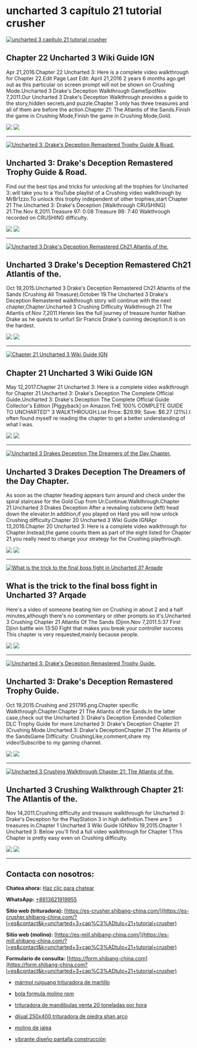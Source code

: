 # uncharted 3 capítulo 21 tutorial crusher

<a href="https://swt.shibang-china.com/?l=es&img&k=uncharted+3+cap%C3%ADtulo+21+tutorial+crusher" target="_blank">![uncharted 3 capítulo 21 tutorial crusher](http://static.shibang-china.com/all-800x300/582.jpg)</a>

## Chapter 22 Uncharted 3 Wiki Guide IGN
Apr 21,2016.Chapter 22 Uncharted 3: Here is a complete video walkthrough for Chapter 22.Edit Page Last Edit: April 21,2016 2 years 6 months ago.get out as this particular on screen prompt will not be shown on Crushing Mode.Uncharted 3 Drake&#39;s Deception Walkthrough GameSpotNov 7,2011.Our Uncharted 3 Drake&#39;s Deception Walkthrough provides a guide to the story,hidden secrets,and puzzle.Chapter 3 only has three treasures and all of them are before the action.Chapter 21: The Atlantis of the Sands.Finish the game in Crushing Mode,Finish the game in Crushing Mode,Gold.


<a href="https://whatsapp.shibangsoft.com/WhatsApp.php" target="_blank" title="WhatsApp">![](http://static.shibang-china.com/icon/whatsapp.png)</a> <a href="https://swt.shibang-china.com/?l=es&icon&k=uncharted+3+cap%C3%ADtulo+21+tutorial+crusher" target="_blank">![](http://static.shibang-china.com/icon/chat-es.png)</a>

---

<a href="https://swt.shibang-china.com/?l=es&img&k=uncharted+3+cap%C3%ADtulo+21+tutorial+crusher" target="_blank">![Uncharted 3: Drake&#39;s Deception Remastered Trophy Guide &amp; Road.](http://static.shibang-china.com/all-800x300/414.jpg)</a>

## Uncharted 3: Drake&#39;s Deception Remastered Trophy Guide &amp; Road.
Find out the best tips and tricks for unlocking all the trophies for Uncharted 3:.will take you to a YouTube playlist of a Crushing video walkthrough by MrBr1zzo.To unlock this trophy independent of other trophies,start Chapter 21 The.Uncharted 3: Drake&#39;s Deception [Walkthrough CRUSHING] 21.The.Nov 8,2011.Treasure 97: 0:08 Treasure 98: 7:40 Walkthrough recorded on CRUSHING difficulty.


<a href="https://whatsapp.shibangsoft.com/WhatsApp.php" target="_blank" title="WhatsApp">![](http://static.shibang-china.com/icon/whatsapp.png)</a> <a href="https://swt.shibang-china.com/?l=es&icon&k=uncharted+3+cap%C3%ADtulo+21+tutorial+crusher" target="_blank">![](http://static.shibang-china.com/icon/chat-es.png)</a>

---

<a href="https://swt.shibang-china.com/?l=es&img&k=uncharted+3+cap%C3%ADtulo+21+tutorial+crusher" target="_blank">![Uncharted 3 Drake&#39;s Deception Remastered Ch21 Atlantis of the.](http://static.shibang-china.com/all-800x300/1148.jpg)</a>

## Uncharted 3 Drake&#39;s Deception Remastered Ch21 Atlantis of the.
Oct 19,2015.Uncharted 3 Drake&#39;s Deception Remastered Ch21 Atlantis of the Sands (Crushing All Treasure).October 19.The Uncharted 3 Drake&#39;s Deception Remastered walkthrough story will continue with the next chapter,Chapter.Uncharted 3 Crushing Difficulty Walkthrough 21 The Atlantis of.Nov 7,2011.Herein lies the full journey of treasure hunter Nathan Drake as he quests to unfurl Sir Francis Drake&#39;s cunning deception.It is on the hardest.


<a href="https://whatsapp.shibangsoft.com/WhatsApp.php" target="_blank" title="WhatsApp">![](http://static.shibang-china.com/icon/whatsapp.png)</a> <a href="https://swt.shibang-china.com/?l=es&icon&k=uncharted+3+cap%C3%ADtulo+21+tutorial+crusher" target="_blank">![](http://static.shibang-china.com/icon/chat-es.png)</a>

---

<a href="https://swt.shibang-china.com/?l=es&img&k=uncharted+3+cap%C3%ADtulo+21+tutorial+crusher" target="_blank">![Chapter 21 Uncharted 3 Wiki Guide IGN](http://static.shibang-china.com/all-800x300/1459.jpg)</a>

## Chapter 21 Uncharted 3 Wiki Guide IGN
May 12,2017.Chapter 21 Uncharted 3: Here is a complete video walkthrough for Chapter 21.Uncharted 3: Drake&#39;s Deception The Complete Official Guide.Uncharted 3: Drake&#39;s Deception The Complete Official Guide Collector&#39;s Edition [Piggyback] on Amazon.THE 100% COMPLETE GUIDE TO UNCHARTED™ 3 WALKTHROUGH.List Price: $29.99; Save: $6.27 (21%).I often found myself re reading the chapter to get a better understanding of what I was.


<a href="https://whatsapp.shibangsoft.com/WhatsApp.php" target="_blank" title="WhatsApp">![](http://static.shibang-china.com/icon/whatsapp.png)</a> <a href="https://swt.shibang-china.com/?l=es&icon&k=uncharted+3+cap%C3%ADtulo+21+tutorial+crusher" target="_blank">![](http://static.shibang-china.com/icon/chat-es.png)</a>

---

<a href="https://swt.shibang-china.com/?l=es&img&k=uncharted+3+cap%C3%ADtulo+21+tutorial+crusher" target="_blank">![Uncharted 3 Drakes Deception The Dreamers of the Day Chapter.](http://static.shibang-china.com/all-800x300/1522.jpg)</a>

## Uncharted 3 Drakes Deception The Dreamers of the Day Chapter.
As soon as the chapter heading appears turn around and check under the spiral staircase for the Gold Cup from Ur.Continue.Walkthrough.Chapter 21.Uncharted 3 Drakes Deception After a revealing cutscene (left) head down the elevator.In addition,if you played on Hard you will now unlock Crushing difficulty.Chapter 20 Uncharted 3 Wiki Guide IGNApr 13,2016.Chapter 20 Uncharted 3: Here is a complete video walkthrough for Chapter.Instead,the game counts them as part of the eight listed for Chapter 21.you really need to change your strategy for the Crushing playthrough.


<a href="https://whatsapp.shibangsoft.com/WhatsApp.php" target="_blank" title="WhatsApp">![](http://static.shibang-china.com/icon/whatsapp.png)</a> <a href="https://swt.shibang-china.com/?l=es&icon&k=uncharted+3+cap%C3%ADtulo+21+tutorial+crusher" target="_blank">![](http://static.shibang-china.com/icon/chat-es.png)</a>

---

<a href="https://swt.shibang-china.com/?l=es&img&k=uncharted+3+cap%C3%ADtulo+21+tutorial+crusher" target="_blank">![What is the trick to the final boss fight in Uncharted 3? Arqade](http://static.shibang-china.com/all-800x300/1342.jpg)</a>

## What is the trick to the final boss fight in Uncharted 3? Arqade
Here&#39;s a video of someone beating him on Crushing in about 2 and a half minutes,although there&#39;s no commentary or other prompts so it&#39;s.Uncharted 3 Crushing Chapter 21 Atlantis Of The Sands (Djinn.Nov 7,2011.5:37 First Djinn battle win 13:50 Fight that makes you break your controller success This chapter is very requested,mainly because people.


<a href="https://whatsapp.shibangsoft.com/WhatsApp.php" target="_blank" title="WhatsApp">![](http://static.shibang-china.com/icon/whatsapp.png)</a> <a href="https://swt.shibang-china.com/?l=es&icon&k=uncharted+3+cap%C3%ADtulo+21+tutorial+crusher" target="_blank">![](http://static.shibang-china.com/icon/chat-es.png)</a>

---

<a href="https://swt.shibang-china.com/?l=es&img&k=uncharted+3+cap%C3%ADtulo+21+tutorial+crusher" target="_blank">![Uncharted 3: Drake&#39;s Deception Remastered Trophy Guide.](http://static.shibang-china.com/all-800x300/1137.jpg)</a>

## Uncharted 3: Drake&#39;s Deception Remastered Trophy Guide.
Oct 19,2015.Crushing and 251795.png.Chapter specific Walkthrough.Chapter.Chapter 21 The Atlantis of the Sands.In the latter case,check out the Uncharted 3: Drake&#39;s Deception Extended Collection DLC Trophy Guide for more.Uncharted 3: Drake&#39;s Deception Chapter 21 (Crushing Mode.Uncharted 3: Drake&#39;s DeceptionChapter 21 The Atlantis of the SandsGame Difficulty: CrushingLike,comment,share my video!Subscribe to my gaming channel.


<a href="https://whatsapp.shibangsoft.com/WhatsApp.php" target="_blank" title="WhatsApp">![](http://static.shibang-china.com/icon/whatsapp.png)</a> <a href="https://swt.shibang-china.com/?l=es&icon&k=uncharted+3+cap%C3%ADtulo+21+tutorial+crusher" target="_blank">![](http://static.shibang-china.com/icon/chat-es.png)</a>

---

<a href="https://swt.shibang-china.com/?l=es&img&k=uncharted+3+cap%C3%ADtulo+21+tutorial+crusher" target="_blank">![Uncharted 3 Crushing Walkthrough Chapter 21: The Atlantis of the.](http://static.shibang-china.com/all-800x300/133.jpg)</a>

## Uncharted 3 Crushing Walkthrough Chapter 21: The Atlantis of the.
Nov 14,2011.Crushing difficulty and treasure walkthrough for Uncharted 3: Drake&#39;s Deception for the PlayStation 3 in high definition.There are 5 treasures in.Chapter 1 Uncharted 3 Wiki Guide IGNNov 19,2015.Chapter 1 Uncharted 3: Below you&#39;ll find a full video walkthrough for Chapter 1.This Chapter is pretty easy even on Crushing difficulty.


<a href="https://whatsapp.shibangsoft.com/WhatsApp.php" target="_blank" title="WhatsApp">![](http://static.shibang-china.com/icon/whatsapp.png)</a> <a href="https://swt.shibang-china.com/?l=es&icon&k=uncharted+3+cap%C3%ADtulo+21+tutorial+crusher" target="_blank">![](http://static.shibang-china.com/icon/chat-es.png)</a>

---
## Contacta con nosotros:

**Chatea ahora:** [Haz clic para chatear](https://swt.shibang-china.com?l=es&contact&k=uncharted+3+cap%C3%ADtulo+21+tutorial+crusher)

**WhatsApp:**  [+8613621919955](https://whatsapp.shibangsoft.com/WhatsApp.php)

**Sitio web (trituradora):** [https://es-crusher.shibang-china.com/](https://es-crusher.shibang-china.com/?l=es&contact&k=uncharted+3+cap%C3%ADtulo+21+tutorial+crusher)

**Sitio web (molino):** [https://es-mill.shibang-china.com/](https://es-mill.shibang-china.com/?l=es&contact&k=uncharted+3+cap%C3%ADtulo+21+tutorial+crusher)

**Formulario de consulta:** [https://form.shibang-china.com](https://form.shibang-china.com?l=es&contact&k=uncharted+3+cap%C3%ADtulo+21+tutorial+crusher)

* [mármol ruiguang trituradora de martillo](../53/m%C3%A1rmol%20ruiguang%20trituradora%20de%20martillo.md)

* [bola formula molino rpm](../61/bola%20formula%20molino%20rpm.md)

* [trituradora de mandibulas venta 20 toneladas por hora](../63/trituradora%20de%20mandibulas%20venta%2020%20toneladas%20por%20hora.md)

* [dijual 250x400 trituradora de piedra shan arco](../54/dijual%20250x400%20trituradora%20de%20piedra%20shan%20arco.md)

* [molino de jalea](../53/molino%20de%20jalea.md)

* [vibrante diseño pantalla construcción](../56/vibrante%20dise%C3%B1o%20pantalla%20construcci%C3%B3n.md)